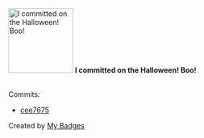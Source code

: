 <img src="https://my-badges.github.io/my-badges/spooky-commit.png" alt="I committed on the Halloween! Boo!" title="I committed on the Halloween! Boo!" width="128">
<strong>I committed on the Halloween! Boo!</strong>
<br><br>

Commits:

- <a href="https://github.com/GeoGuess/demo/commit/cee76759cb46723e86630947d379c6d05abf59b7">cee7675</a>


Created by <a href="https://github.com/my-badges/my-badges">My Badges</a>